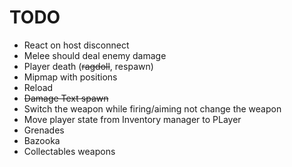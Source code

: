 ﻿# TODO
- React on host disconnect
- Melee should deal enemy damage
- Player death (~~ragdoll~~, respawn)
- Mipmap with positions
- Reload
- ~~Damage Text spawn~~
- Switch the weapon while firing/aiming not change the weapon
- Move player state from Inventory manager to PLayer
- Grenades
- Bazooka
- Collectables weapons